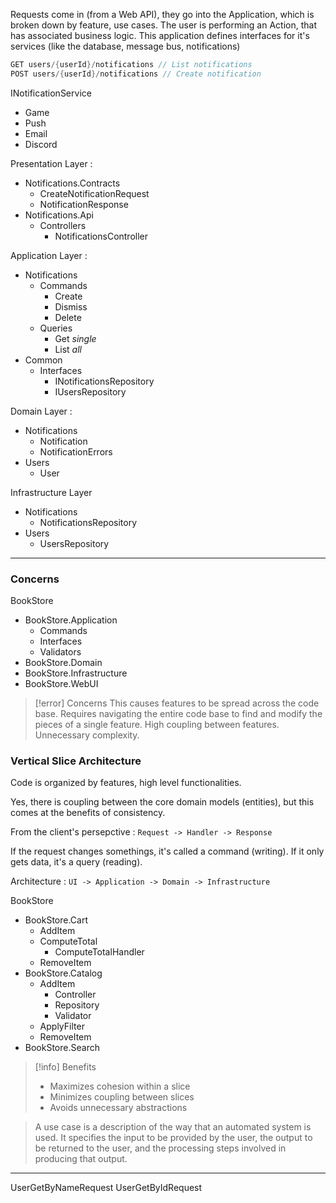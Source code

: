 Requests come in (from a Web API), they go into the Application, which is broken down by feature, use cases. The user is performing an Action, that has associated business logic. This application defines interfaces for it's services (like the database, message bus, notifications)

```csharp
GET users/{userId}/notifications // List notifications
POST users/{userId}/notifications // Create notification
```

INotificationService
* Game
* Push
* Email
* Discord


Presentation Layer : 

* Notifications.Contracts
	* CreateNotificationRequest
	* NotificationResponse
* Notifications.Api
	* Controllers
		* NotificationsController

Application Layer : 
* Notifications
	* Commands
		* Create
		* Dismiss
		* Delete
	* Queries
		* Get *single*
		* List *all*
* Common
	* Interfaces
		* INotificationsRepository
		* IUsersRepository

Domain Layer : 
* Notifications
	* Notification
	* NotificationErrors
* Users
	* User

Infrastructure Layer
* Notifications
	* NotificationsRepository
* Users
	* UsersRepository


---
### Concerns

BookStore
* BookStore.Application
	* Commands
	* Interfaces
	* Validators
* BookStore.Domain
* BookStore.Infrastructure
* BookStore.WebUI

>[!error] Concerns
>This causes features to be spread across the code base. Requires navigating the entire code base to find and modify the pieces of a single feature. High coupling between features. Unnecessary complexity.

### Vertical Slice Architecture

Code is organized by features, high level functionalities.

Yes, there is coupling between the core domain models (entities), but this comes at the benefits of consistency.

From the client's persepctive : 
`Request -> Handler -> Response`

If the request changes somethings, it's called a command (writing). If it only gets data, it's a query (reading).


Architecture : 
`UI -> Application -> Domain -> Infrastructure`


BookStore 
* BookStore.Cart
	* AddItem
	* ComputeTotal
		* ComputeTotalHandler
	* RemoveItem
* BookStore.Catalog
	* AddItem
		* Controller
		* Repository
		* Validator
	* ApplyFilter
	* RemoveItem
* BookStore.Search


>[!info] Benefits
>* Maximizes cohesion within a slice
>* Minimizes coupling between slices
>* Avoids unnecessary abstractions


> A use case is a description of the way that an automated system is used. It specifies the input to be provided by the user, the output to be returned to the user, and the processing steps involved in producing that output.


---



UserGetByNameRequest
UserGetByIdRequest